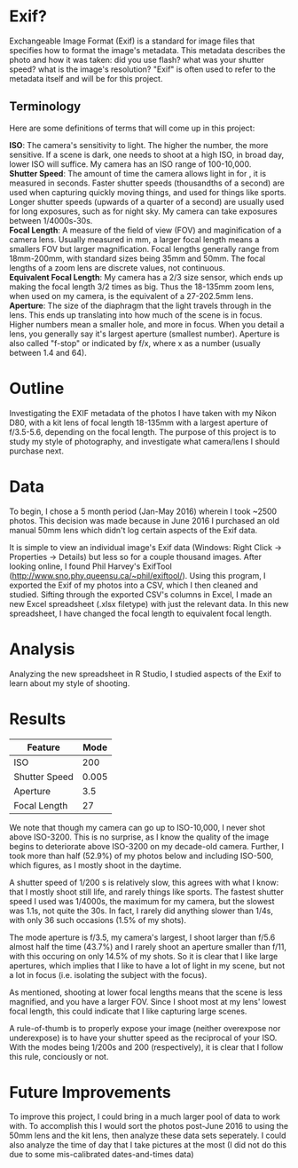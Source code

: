 # Exif?
Exchangeable Image Format (Exif) is a standard for image files that specifies how to format the image's metadata. This metadata describes the photo and how it was taken: did you use flash? what was your shutter speed? what is the image's resolution? "Exif" is often used to refer to the metadata itself and will be for this project.

## Terminology
Here are some definitions of terms that will come up in this project:

**ISO**: The camera's sensitivity to light. The higher the number, the more sensitive. If a scene is dark, one needs to shoot at a high ISO, in broad day, lower ISO will suffice. My camera has an ISO range of 100-10,000. <br />
**Shutter Speed**: The amount of time the camera allows light in for , it is measured in seconds. Faster shutter speeds (thousandths of a second) are used when capturing quickly moving things, and used for things like sports. Longer shutter speeds (upwards of a quarter of a second) are usually used for long exposures, such as for night sky. My camera can take exposures between 1/4000s-30s.  <br />
**Focal Length**: A measure of the field of view (FOV) and maginification of a camera lens. Usually measured in mm, a larger focal length means a smallers FOV but larger magnification. Focal lengths generally range from 18mm-200mm, with standard sizes being 35mm and 50mm. The focal lengths of a zoom lens are discrete values, not continuous. <br />
**Equivalent Focal Length**: My camera has a 2/3 size sensor, which ends up making the focal length 3/2 times as big. Thus the 18-135mm zoom lens, when used on my camera, is the equivalent of a 27-202.5mm lens. <br />
**Aperture**: The size of the diaphragm that the light travels through in the lens. This ends up translating into how much of the scene is in focus. Higher numbers mean a smaller hole, and more in focus. When you detail a lens, you generally say it's largest aperture (smallest number). Aperture is also called "f-stop" or indicated by f/x, where x as a number (usually between 1.4 and 64). 

# Outline
Investigating the EXIF metadata of the photos I have taken with my Nikon D80, with a kit lens of focal length 18-135mm with a largest aperture of f/3.5-5.6, depending on the focal length. The purpose of this project is to study my style of photography, and investigate what camera/lens I should purchase next.

# Data
To begin, I chose a 5 month period (Jan-May 2016) wherein I took ~2500 photos. This decision was made because in June 2016 I purchased an old manual 50mm lens which didn't log certain aspects of the Exif data.

It is simple to view an individual image's Exif data (Windows: Right Click -> Properties -> Details) but less so for a couple thousand images. After looking online, I found Phil Harvey's ExifTool (http://www.sno.phy.queensu.ca/~phil/exiftool/). Using this program, I exported the Exif of my photos into a CSV, which I then cleaned and studied. Sifting through the exported CSV's columns in Excel, I made an new Excel spreadsheet (.xlsx filetype) with just the relevant data. In this new spreadsheet, I have changed the focal length to equivalent focal length.

# Analysis
Analyzing the new spreadsheet in R Studio, I studied aspects of the Exif to learn about my style of shooting.

# Results

|Feature|Mode|
|-------|----|
|ISO|200|
|Shutter Speed|0.005|
|Aperture|3.5|
|Focal Length|27|

We note that though my camera can go up to ISO-10,000, I never shot above ISO-3200. This is no surprise, as I know the quality of the image begins to deteriorate above ISO-3200 on my decade-old camera. Further, I took more than half (52.9%) of my photos below and including ISO-500, which figures, as I mostly shoot in the daytime.

A shutter speed of 1/200 s is relatively slow, this agrees with what I know: that I mostly shoot still life, and rarely things like sports. The fastest shutter speed I used was 1/4000s, the maximum for my camera, but the slowest was 1.1s, not quite the 30s. In fact, I rarely did anything slower than 1/4s, with only 36 such occasions (1.5% of my shots).

The mode aperture is f/3.5, my camera's largest, I shoot larger than f/5.6 almost half the time (43.7%) and I rarely shoot an aperture smaller than f/11, with this occuring on only 14.5% of my shots. So it is clear that I like large apertures, which implies that I like to have a lot of light in my scene, but not a lot in focus (i.e. isolating the subject with the focus).

As mentioned, shooting at lower focal lengths means that the scene is less magnified, and you have a larger FOV. Since I shoot most at my lens' lowest focal length, this could indicate that I like capturing large scenes.

A rule-of-thumb is to properly expose your image (neither overexpose nor underexpose) is to have your shutter speed as the reciprocal of your ISO. With the modes being 1/200s and 200 (respectively), it is clear that I follow this rule, conciously or not.


# Future Improvements
To improve this project, I could bring in a much larger pool of data to work with. To accomplish this I would sort the photos post-June 2016 to using the 50mm lens and the kit lens, then analyze these data sets seperately. I could also analyze the time of day that I take pictures at the most (I did not do this due to some mis-calibrated dates-and-times data)
